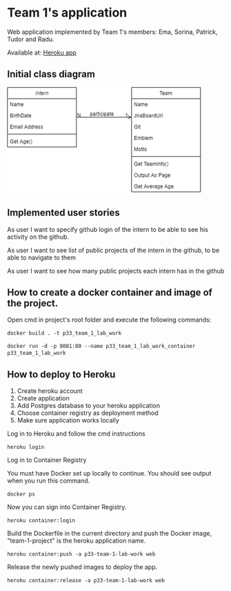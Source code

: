 # Team 1's application
Web application implemented by Team 1's members: Ema, Sorina, Patrick, Tudor and Radu.

Available at: [Heroku app](http://p33-team-1-lab-work.herokuapp.com/)

## Initial class diagram
![alt text](https://raw.githubusercontent.com/EmanuelaNimigean/Team1/main/Team1Project/team1ClassDiagram.png)

## Implemented user stories

As user I want to specify github login of the intern to be able to see his activity on the github.

As user I want to see list of public projects of the intern in the github, to be able to navigate to them

As user I want to see how many public projects each intern has in the github

## How to create a docker container and image of the project.
Open cmd in project's root folder and execute the following commands:
```
docker build . -t p33_team_1_lab_work
```

```
docker run -d -p 8081:80 --name p33_team_1_lab_work_container p33_team_1_lab_work
```

## How to deploy to Heroku
1. Create heroku account
2. Create application
3. Add Postgres database to your heroku application
4. Choose container registry as deployment method
5. Make sure application works locally

Log in to Heroku and follow the cmd instructions
```
heroku login
```

Log in to Container Registry

You must have Docker set up locally to continue. You should see output when you run this command.
```
docker ps
```

Now you can sign into Container Registry.
```
heroku container:login
```

Build the Dockerfile in the current directory and push the Docker image, "team-1-project" is the heroku application name.
```
heroku container:push -a p33-team-1-lab-work web
```

Release the newly pushed images to deploy the app.
```
heroku container:release -a p33-team-1-lab-work web
```